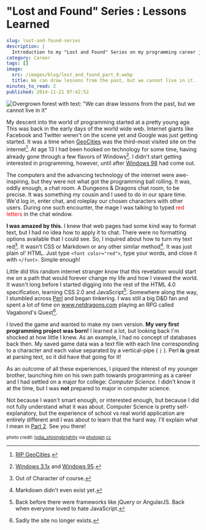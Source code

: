 # "Lost and Found" Series : Lessons Learned

```yaml
slug: lost-and-found-series
description: |
  Introduction to my "Lost and Found" Series on my programming career journey.
category: Career
tags: []
image:
  src: /images/blog/lost_and_found_part_0.webp
  title: We can draw lessons from the past, but we cannot live in it.
minutes_to_read: 2
published: 2014-11-21 07:42:52
```

![Overgrown forest with text: "We can draw lessons from the past, but we cannot live in it"](/images/blog/lost_and_found_part_0.webp "We can draw lessons from the past, but we cannot live in it")

My descent into the world of programming started at a pretty young age. This was
back in the early days of the world wide web. Internet giants like Facebook and
Twitter weren't on the scene yet and Google was just getting started. It was a
time when [GeoCities][] was the third-most visited site on the internet[^1]. At
age 13 I had been hooked on technology for some time, having already gone
through a few flavors of Windows[^2]. I didn't start getting interested in
programming, however, until after [Windows 98][] had come out.

The computers and the advancing technology of the internet were awe-inspiring,
but they were not what got the programming ball rolling. It was, oddly enough, a
chat room. A Dungeons & Dragons chat room, to be precise. It was something my
cousin and I used to do in our spare time. We'd log in, enter chat, and roleplay
our chosen characters with other users. During one such encounter, the mage I
was talking to typed <span style="color: red">red letters</span> in the chat
window.

**I was amazed by this.** I knew that web pages had some kind way to format
text, but I had no idea how to apply it to chat. There were no formatting
options available that I could see. So, I inquired about how to turn my text
red[^3]. It wasn't CSS or Markdown or any other similar method[^4]. It was just
plain ol' HTML. Just type `<font color="red">`, type your words, and close it
with `</font>`. Simple enough!

Little did this random internet stranger know that this revelation would start
me on a path that would forever change my life and how I viewed the world. It
wasn't long before I started digging into the rest of the HTML 4.0
specification, learning CSS 2.0 and JavaScript[^5]. Somewhere along the way, I
stumbled across [Perl][] and began tinkering. I was still a big D&D fan and spent
a lot of time on www.netdragons.com playing an RPG called Vagabond's Quest[^6].

I loved the game and wanted to make my own version. **My very first programming
project was born!** I learned a lot, but looking back I'm shocked at how little
I knew. As an example, I had no concept of databases back then. My saved game
data was a text file with each line corresponding to a character and each value
separated by a vertical-pipe ( `|` ). Perl **is** great at parsing text, so it
did have that going for it!

As an outcome of all these experiences, I piqued the interest of my younger
brother, launching him on his own path towards programming as a career and I had
settled on a major for college: _Computer Science_. I didn't know it at the
time, but I was **not** prepared to major in computer science.

Not because I wasn't smart enough, or interested enough, but because I did not
fully understand what it was about. Computer Science is pretty self-explanatory,
but the experience of school vs real world application are entirely different
and I was about to learn that the hard way. I'll explain what I mean in [Part
2][]. See you there!

<small>photo credit: [lydia_shiningbrightly][] via [photopin][] [cc][]</small>

[^1]: [RIP GeoCities][].
[^2]: [Windows 3.1x][] and [Windows 95][].
[^3]: Out of Character of course.
[^4]: Markdown didn't even exist yet.
[^5]: Back before there were frameworks like jQuery or AngularJS. Back when everyone loved to hate JavaScript.
[^6]: Sadly the site no longer exists.

[GeoCities]: http://en.wikipedia.org/wiki/GeoCities "GeoCities"
[Windows 3.1x]: http://en.wikipedia.org/wiki/Windows_3.1x "Windows 3.1x"
[Windows 95]: http://en.wikipedia.org/wiki/Windows_95 "Windows 95"
[Windows 98]: http://en.wikipedia.org/wiki/Windows_98 "Windows 98"
[Perl]: http://perl.com/ "Perl"
[RIP GeoCities]: http://www.pcworld.com/article/163765/So_Long_GeoCities_We_Forgot_You_Still_Existed.html "RIP GeoCities"

[Part 2]: /lost-and-found-part-2 "\"Lost and Found\" : Part 2 - PC load letter?!"

[lydia_shiningbrightly]: https://www.flickr.com/photos/lydiashiningbrightly/3423988153/
[photopin]: http://photopin.com
[cc]: http://creativecommons.org/licenses/by/2.0/
